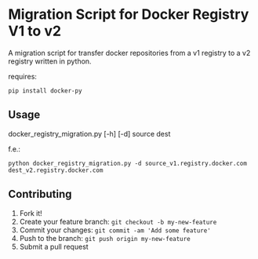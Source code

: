 # Migration Script for Docker Registry V1 to v2

 A migration script for transfer docker repositories from a v1 registry to a v2 registry written in python.

 requires:
 ```
 pip install docker-py
 ```

## Usage

docker_registry_migration.py [-h] [-d] source dest

f.e.:
 ```
python docker_registry_migration.py -d source_v1.registry.docker.com dest_v2.registry.docker.com
 ```
 
## Contributing

1. Fork it!
2. Create your feature branch: `git checkout -b my-new-feature`
3. Commit your changes: `git commit -am 'Add some feature'`
4. Push to the branch: `git push origin my-new-feature`
5. Submit a pull request
